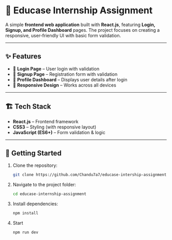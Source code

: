 # 🎯 Educase Internship Assignment

A simple **frontend web application** built with **React.js**, featuring **Login, Signup, and Profile Dashboard** pages. The project focuses on creating a responsive, user-friendly UI with basic form validation.

---

## ✨ Features
- 🔐 **Login Page** – User login with validation  
- 📝 **Signup Page** – Registration form with validation  
- 👤 **Profile Dashboard** – Displays user details after login  
- 📱 **Responsive Design** – Works across all devices  

---

## 🏗️ Tech Stack
- **React.js** – Frontend framework  
- **CSS3** – Styling (with responsive layout)  
- **JavaScript (ES6+)** – Form validation & logic  

---

## 🚀 Getting Started

1. Clone the repository:
   ```bash
   git clone https://github.com/Chandu7a7/educase-intership-assignment.git
2. Navigate to the project folder:
    ```bash
   cd educase-internship-assignment
3. Install dependencies:
    ```bash
   npm install
4. Start
   ```bash
   npm run dev

